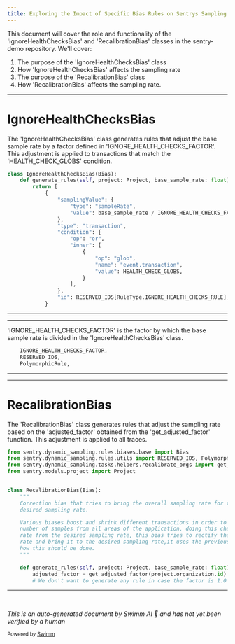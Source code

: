 ```yaml
---
title: Exploring the Impact of Specific Bias Rules on Sentrys Sampling Rate
---
```

This document will cover the role and functionality of the 'IgnoreHealthChecksBias' and 'RecalibrationBias' classes in the sentry-demo repository. We'll cover:

1. The purpose of the 'IgnoreHealthChecksBias' class
2. How 'IgnoreHealthChecksBias' affects the sampling rate
3. The purpose of the 'RecalibrationBias' class
4. How 'RecalibrationBias' affects the sampling rate.

<SwmSnippet path="/src/sentry/dynamic_sampling/rules/biases/ignore_health_checks_bias.py" line="12">

---

# IgnoreHealthChecksBias

The 'IgnoreHealthChecksBias' class generates rules that adjust the base sample rate by a factor defined in 'IGNORE_HEALTH_CHECKS_FACTOR'. This adjustment is applied to transactions that match the 'HEALTH_CHECK_GLOBS' condition.

```python
class IgnoreHealthChecksBias(Bias):
    def generate_rules(self, project: Project, base_sample_rate: float) -> list[PolymorphicRule]:
        return [
            {
                "samplingValue": {
                    "type": "sampleRate",
                    "value": base_sample_rate / IGNORE_HEALTH_CHECKS_FACTOR,
                },
                "type": "transaction",
                "condition": {
                    "op": "or",
                    "inner": [
                        {
                            "op": "glob",
                            "name": "event.transaction",
                            "value": HEALTH_CHECK_GLOBS,
                        }
                    ],
                },
                "id": RESERVED_IDS[RuleType.IGNORE_HEALTH_CHECKS_RULE],
            }
```

---

</SwmSnippet>

<SwmSnippet path="/src/sentry/dynamic_sampling/rules/biases/ignore_health_checks_bias.py" line="4">

---

'IGNORE_HEALTH_CHECKS_FACTOR' is the factor by which the base sample rate is divided in the 'IgnoreHealthChecksBias' class.

```python
    IGNORE_HEALTH_CHECKS_FACTOR,
    RESERVED_IDS,
    PolymorphicRule,
```

---

</SwmSnippet>

<SwmSnippet path="/src/sentry/dynamic_sampling/rules/biases/recalibration_bias.py" line="1">

---

# RecalibrationBias

The 'RecalibrationBias' class generates rules that adjust the sampling rate based on the 'adjusted_factor' obtained from the 'get_adjusted_factor' function. This adjustment is applied to all traces.

```python
from sentry.dynamic_sampling.rules.biases.base import Bias
from sentry.dynamic_sampling.rules.utils import RESERVED_IDS, PolymorphicRule, RuleType
from sentry.dynamic_sampling.tasks.helpers.recalibrate_orgs import get_adjusted_factor
from sentry.models.project import Project


class RecalibrationBias(Bias):
    """
    Correction bias that tries to bring the overall sampling rate for the organisation to the
    desired sampling rate.

    Various biases boost and shrink different transactions in order to obtain an appropriate
    number of samples from all areas of the application, doing this changes the overall sampling
    rate from the desired sampling rate, this bias tries to rectify the overall organisation sampling
    rate and bring it to the desired sampling rate,it uses the previous interval rate to figure out
    how this should be done.
    """

    def generate_rules(self, project: Project, base_sample_rate: float) -> list[PolymorphicRule]:
        adjusted_factor = get_adjusted_factor(project.organization.id)
        # We don't want to generate any rule in case the factor is 1.0 since we should multiply the factor and 1.0
```

---

</SwmSnippet>

&nbsp;

*This is an auto-generated document by Swimm AI 🌊 and has not yet been verified by a human*

<SwmMeta version="3.0.0" repo-id="Z2l0aHViJTNBJTNBc2VudHJ5LWRlbW8lM0ElM0FTd2ltbS1EZW1v" repo-name="sentry-demo" doc-type="follow-up"><sup>Powered by [Swimm](/)</sup></SwmMeta>

